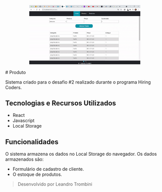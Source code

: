 <p align="center">
  <img alt="gestao-cadastro" src=".github/gestao-cadastro.gif" width="70%">
</p>
# Produto

Sistema criado para o desafio #2 realizado durante o programa Hiring Coders.

## Tecnologias e Recursos Utilizados
 - React
 - Javascript
 - Local Storage
 
## Funcionalidades
 O sistema armazena os dados no Local Storage do navegador. Os dados armazenados são:
 
 - Formulário de cadastro de cliente.
 - O estoque de produtos.
 
 
> Desenvolvido por Leandro Trombini
